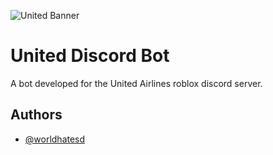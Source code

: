 
![United Banner](https://media.discordapp.net/attachments/1236385376244076674/1236415842212778004/ihateu.png?ex=66b9207c&is=66b7cefc&hm=611b31b88f91e3e67e0051b3af62f87c4d33c7c6d9e5079af0d44ab5416c7173&=&format=webp&quality=lossless&width=2220&height=400)

# United Discord Bot

A bot developed for the United Airlines roblox discord server.


## Authors

- [@worldhatesd](https://www.github.com/worldhatesd)

